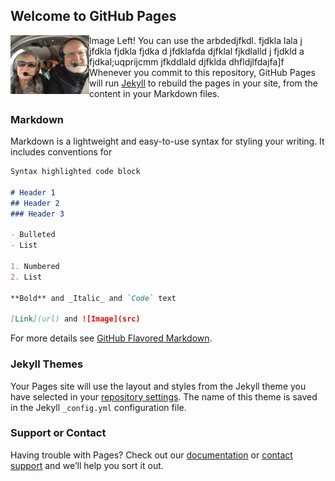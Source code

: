 ## Welcome to GitHub Pages

<img align="left" width="25%" src="/images/IMG_0136.jpg" class="image-left"> Image Left! You can use the arbdedjfkdl. fjdkla lala j jfdkla fjdkla  fjdka d jfdklafda
djfklal fjkdlalld j fjdkld a fjdkal;uqprijcmm jfkddlald 
djfklda 
dhfldjlfdajfa]f
Whenever you commit to this repository, GitHub Pages will run [Jekyll](https://jekyllrb.com/) to rebuild the pages in your site, from the content in your Markdown files.
### Markdown

Markdown is a lightweight and easy-to-use syntax for styling your writing. It includes conventions for

```markdown
Syntax highlighted code block

# Header 1
## Header 2
### Header 3

- Bulleted
- List

1. Numbered
2. List

**Bold** and _Italic_ and `Code` text

[Link](url) and ![Image](src)
```

For more details see [GitHub Flavored Markdown](https://guides.github.com/features/mastering-markdown/).

### Jekyll Themes

Your Pages site will use the layout and styles from the Jekyll theme you have selected in your [repository settings](https://github.com/thevanduyns/thevanduyns.github.io/settings/pages). The name of this theme is saved in the Jekyll `_config.yml` configuration file.

### Support or Contact

Having trouble with Pages? Check out our [documentation](https://docs.github.com/categories/github-pages-basics/) or [contact support](https://support.github.com/contact) and we’ll help you sort it out.
